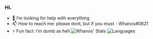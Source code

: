 ### Hi.

- 🤔 I’m looking for help with everything
- 📫 How to reach me: please dont, but if you must - Whanos#0621
- ⚡ Fun fact: i'm dumb as hell
![Whanos' Stats](https://github-readme-stats.vercel.app/api?username=whanos&show_icons=true&theme=radical)
![Languages](https://github-readme-stats.vercel.app/api/top-langs/?username=whanos&layout=compact)
